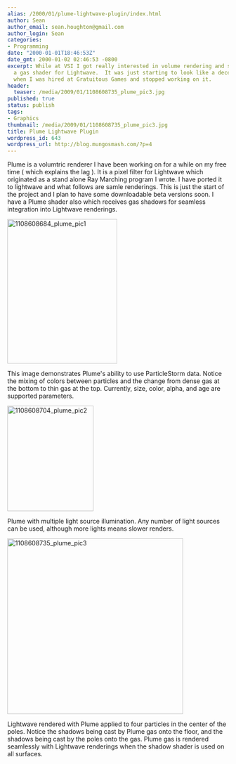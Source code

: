 ```yaml
---
alias: /2000/01/plume-lightwave-plugin/index.html
author: Sean
author_email: sean.houghton@gmail.com
author_login: Sean
categories:
- Programming
date: "2000-01-01T18:46:53Z"
date_gmt: 2000-01-02 02:46:53 -0800
excerpt: While at VSI I got really interested in volume rendering and started writing
  a gas shader for Lightwave.  It was just starting to look like a decent product
  when I was hired at Gratuitous Games and stopped working on it.
header:
  teaser: /media/2009/01/1108608735_plume_pic3.jpg
published: true
status: publish
tags:
- Graphics
thumbnail: /media/2009/01/1108608735_plume_pic3.jpg
title: Plume Lightwave Plugin
wordpress_id: 643
wordpress_url: http://blog.mungosmash.com/?p=4
---
```

Plume is a volumtric renderer I have been working on for a while on my free time ( which explains the lag ). It is a pixel filter for Lightwave which originated as a stand alone Ray Marching program I wrote. I have ported it to lightwave and what follows are samle renderings. This is just the start of the project and I plan to have some downloadable beta versions soon. I have a Plume shader also which receives gas shadows for seamless integration into Lightwave renderings.

<a id="more"></a><a id="more-643"></a><img class="aligncenter size-full wp-image-272" title="1108608684_plume_pic1" src="{{site.url_root}}/media/2009/01/1108608684_plume_pic1.jpg" alt="1108608684_plume_pic1" width="250" height="329" />

This image demonstrates Plume's ability to use ParticleStorm data. Notice the mixing of colors between particles and the change from dense gas at the bottom to thin gas at the top. Currently, size, color, alpha, and age are supported parameters.

<img class="aligncenter size-full wp-image-273" title="1108608704_plume_pic2" src="{{site.url_root}}/media/2009/01/1108608704_plume_pic2.jpg" alt="1108608704_plume_pic2" width="196" height="240" />

Plume with multiple light source illumination. Any number of light sources can be used, although more lights means slower renders.

<img class="aligncenter size-full wp-image-275" title="1108608735_plume_pic3" src="{{site.url_root}}/media/2009/01/1108608735_plume_pic3.jpg" alt="1108608735_plume_pic3" width="400" height="400" />

Lightwave rendered with Plume applied to four particles in the center of the poles. Notice the shadows being cast by Plume gas onto the floor, and the shadows being cast by the poles onto the gas. Plume gas is rendered seamlessly with Lightwave renderings when the shadow shader is used on all surfaces.

